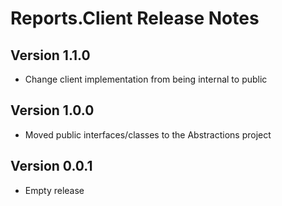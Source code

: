 # Reports.Client Release Notes

## Version 1.1.0

- Change client implementation from being internal to public

## Version 1.0.0

- Moved public interfaces/classes to the Abstractions project

## Version 0.0.1

- Empty release
